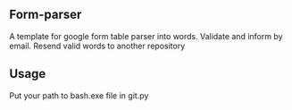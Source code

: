 ## Form-parser
A template for google form table parser into words. 
Validate and inform by email. 
Resend valid words to another repository

## Usage
Put your path to bash.exe file in git.py